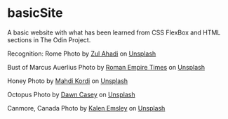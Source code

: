 # basicSite
A basic website with what has been learned from CSS FlexBox and HTML sections in The Odin Project.

Recognition:
Rome Photo by <a href="https://unsplash.com/@zulahadi?utm_source=unsplash&utm_medium=referral&utm_content=creditCopyText">Zul Ahadi</a> on <a href="https://unsplash.com/photos/white-concrete-temple--iRy3IPFgC0?utm_source=unsplash&utm_medium=referral&utm_content=creditCopyText">Unsplash</a>

Bust of Marcus Auerlius Photo by <a href="https://unsplash.com/@romanempiretimes?utm_source=unsplash&utm_medium=referral&utm_content=creditCopyText">Roman Empire Times</a> on <a href="https://unsplash.com/photos/a-marble-bust-of-a-man-with-a-beard-C_QAc_bfea8?utm_source=unsplash&utm_medium=referral&utm_content=creditCopyText">Unsplash</a>

Honey Photo by <a href="https://unsplash.com/@mahdikordi_ir?utm_source=unsplash&utm_medium=referral&utm_content=creditCopyText">Mahdi Kordi</a> on <a href="https://unsplash.com/photos/yellow-ceramic-bowl-with-silver-fork-8vJb5yD6agc?utm_source=unsplash&utm_medium=referral&utm_content=creditCopyText">Unsplash</a>

Octopus Photo by <a href="https://unsplash.com/@dawncasey?utm_source=unsplash&utm_medium=referral&utm_content=creditCopyText">Dawn Casey</a> on <a href="https://unsplash.com/photos/a-starfish-and-sea-urchins-on-a-rocky-beach-nO88HDsnXbY?utm_source=unsplash&utm_medium=referral&utm_content=creditCopyText">Unsplash</a>

Canmore, Canada Photo by <a href="https://unsplash.com/@kalenemsley?utm_source=unsplash&utm_medium=referral&utm_content=creditCopyText">Kalen Emsley</a> on <a href="https://unsplash.com/photos/couple-at-the-peak-facing-mountain-uSFOwYo1qEw?utm_source=unsplash&utm_medium=referral&utm_content=creditCopyText">Unsplash</a>